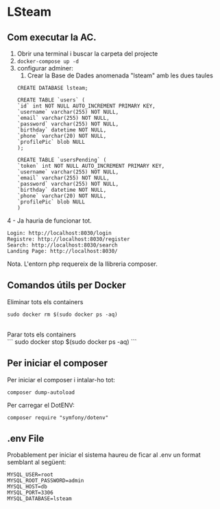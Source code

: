 # LSteam

## Com executar la AC. 
1. Obrir una terminal i buscar la carpeta del projecte
1. <code>docker-compose up -d</code>
1. configurar adminer:
   1. Crear la Base de Dades anomenada "lsteam" amb les dues taules
    ~~~~
    CREATE DATABASE lsteam;
  
    CREATE TABLE `users` (
    `id` int NOT NULL AUTO_INCREMENT PRIMARY KEY,
    `username` varchar(255) NOT NULL,
    `email` varchar(255) NOT NULL,
    `password` varchar(255) NOT NULL,
    `birthday` datetime NOT NULL,
    `phone` varchar(20) NOT NULL,
    `profilePic` blob NULL
    );

    CREATE TABLE `usersPending` (
    `token` int NOT NULL AUTO_INCREMENT PRIMARY KEY,
    `username` varchar(255) NOT NULL,
    `email` varchar(255) NOT NULL,
    `password` varchar(255) NOT NULL,
    `birthday` datetime NOT NULL,
    `phone` varchar(20) NOT NULL,
    `profilePic` blob NULL
    )
    ~~~~
4 - Ja hauria de funcionar tot. 

    Login: http://localhost:8030/login
    Registre: http://localhost:8030/register
    Search: http://localhost:8030/search
    Landing Page: http://localhost:8030/

Nota. L'entorn php requereix de la llibreria composer.


## Comandos útils per Docker

Eliminar tots els containers <br>
```
sudo docker rm $(sudo docker ps -aq)
```
<br>
Parar tots els containers <br>
```
sudo docker stop $(sudo docker ps -aq)
```

## Per iniciar el composer
Per iniciar el composer i intalar-ho tot:
```
composer dump-autoload
```
Per carregar el DotENV:
```
composer require "symfony/dotenv"
```

## .env File

Probablement per iniciar el sistema haureu de ficar al .env un format semblant al següent:
```
MYSQL_USER=root
MYSQL_ROOT_PASSWORD=admin
MYSQL_HOST=db
MYSQL_PORT=3306
MYSQL_DATABASE=lsteam
```
